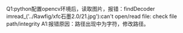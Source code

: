 
Q1:python配置opencv环境后，读取图片，报错：findDecoder imread_('../Rawfig/xfc石墨2.0/21.jpg'):can't open/read file: check file path/integrity
A1:报错原因：路径出现中为字符，修改路径。
